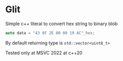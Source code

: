 # Glit
Simple c++ literal to convert hex string to binary blob
```c++
auto data = "43 9F 2E 00 00 19 AC"_hex;
```
By default returning type is `std::vector<uint8_t>`

Tested only at MSVC 2022 at c++20
